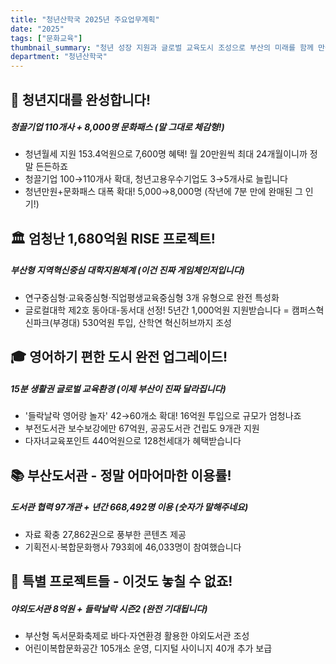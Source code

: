 ```yaml
---
title: "청년산학국 2025년 주요업무계획"
date: "2025"
tags: ["문화교육"]
thumbnail_summary: "청년 성장 지원과 글로벌 교육도시 조성으로 부산의 미래를 함께 만들어가요!"
department: "청년산학국"
---
```


## 💼 청년지대를 완성합니다!
##### 청끌기업 110개사 + 8,000명 문화패스 (말 그대로 체감형!)
- 청년월세 지원 153.4억원으로 7,600명 혜택! 월 20만원씩 최대 24개월이니까 정말 든든하죠
- 청끌기업 100→110개사 확대, 청년고용우수기업도 3→5개사로 늘립니다
- 청년만원+문화패스 대폭 확대! 5,000→8,000명 (작년에 7분 만에 완매된 그 인기!)

## 🏛️ 엄청난 1,680억원 RISE 프로젝트!
##### 부산형 지역혁신중심 대학지원체계 (이건 진짜 게임체인저입니다)
- 연구중심형·교육중심형·직업평생교육중심형 3개 유형으로 완전 특성화
- 글로컬대학 제2호 동아대-동서대 선정! 5년간 1,000억원 지원받습니다
= 캠퍼스혁신파크(부경대) 530억원 투입, 산학연 혁신허브까지 조성

## 🎓 영어하기 편한 도시 완전 업그레이드!
##### 15분 생활권 글로벌 교육환경 (이제 부산이 진짜 달라집니다)
- '들락날락 영어랑 놀자' 42→60개소 확대! 16억원 투입으로 규모가 엄청나죠
- 부전도서관 보수보강에만 67억원, 공공도서관 건립도 9개관 지원
- 다자녀교육포인트 440억원으로 128천세대가 혜택받습니다

## 📚 부산도서관 - 정말 어마어마한 이용률!
##### 도서관 협력 97개관 + 년간 668,492명 이용 (숫자가 말해주네요)
- 자료 확충 27,862권으로 풍부한 콘텐츠 제공
- 기획전시·복합문화행사 793회에 46,033명이 참여했습니다

## 🎈 특별 프로젝트들 - 이것도 놓칠 수 없죠!
##### 야외도서관 8억원 + 들락날락 시즌2 (완전 기대됩니다)
- 부산형 독서문화축제로 바다·자연환경 활용한 야외도서관 조성
- 어린이복합문화공간 105개소 운영, 디지털 사이니지 40개 추가 보급